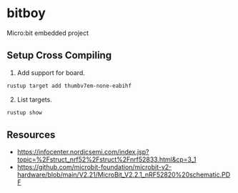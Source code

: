 # bitboy

Micro:bit embedded project

## Setup Cross Compiling

1. Add support for board.

```bash
rustup target add thumbv7em-none-eabihf
```

2. List targets.

```bash
rustup show
```

## Resources

- <https://infocenter.nordicsemi.com/index.jsp?topic=%2Fstruct_nrf52%2Fstruct%2Fnrf52833.html&cp=3_1>
- <https://github.com/microbit-foundation/microbit-v2-hardware/blob/main/V2.21/MicroBit_V2.2.1_nRF52820%20schematic.PDF>
